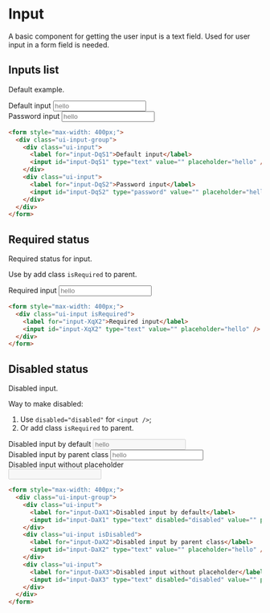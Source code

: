 # Input

A basic component for getting the user input is a text field. Used for user input in a form field is needed.

## Inputs list

Default example.

<section class="ui-section">
  <form style="max-width: 400px;">
    <div class="ui-input-group">
      <div class="ui-input">
        <label for="input-DqS1">Default input</label>
        <input
          id="input-DqS1"
          type="text"
          value=""
          placeholder="hello"
        />
      </div>
      <div class="ui-input">
        <label for="input-DqS2">Password input</label>
        <input
          id="input-DqS2"
          type="password"
          value=""
          placeholder="hello"
        />
      </div>
    </div>
  </form>
</section>

```html
<form style="max-width: 400px;">
  <div class="ui-input-group">
    <div class="ui-input">
      <label for="input-DqS1">Default input</label>
      <input id="input-DqS1" type="text" value="" placeholder="hello" />
    </div>
    <div class="ui-input">
      <label for="input-DqS2">Password input</label>
      <input id="input-DqS2" type="password" value="" placeholder="hello" />
    </div>
  </div>
</form>
```

## Required status

Required status for input.

Use by add class `isRequired` to parent.

<section class="ui-section">
  <form style="max-width: 400px;">
    <div class="ui-input isRequired">
      <label for="input-XqX1">Required input</label>
      <input
        id="input-XqX1"
        type="text"
        value=""
        placeholder="hello"
      />
    </div>
  </form>
</section>

```html
<form style="max-width: 400px;">
  <div class="ui-input isRequired">
    <label for="input-XqX2">Required input</label>
    <input id="input-XqX2" type="text" value="" placeholder="hello" />
  </div>
</form>
```

## Disabled status

Disabled input.

Way to make disabled:

1. Use `disabled="disabled"` for `<input />`;
2. Or add class `isRequired` to parent.

<section class="ui-section">
  <form style="max-width: 400px;">
    <div class="ui-input-group">
      <div class="ui-input">
        <label for="input-DaX1">Disabled input by default</label>
        <input
          id="input-DaX1"
          type="text"
          disabled="disabled"
          value=""
          placeholder="hello"
        />
      </div>
      <div class="ui-input isDisabled">
        <label for="input-DaX2">Disabled input by parent class</label>
        <input
          id="input-DaX2"
          type="text"
          value=""
          placeholder="hello"
        />
      </div>
      <div class="ui-input">
        <label for="input-DaX3">Disabled input without placeholder</label>
        <input
          id="input-DaX3"
          type="text"
          disabled="disabled"
          value=""
          placeholder=""
        />
      </div>
    </div>
  </form>
</section>

```html
<form style="max-width: 400px;">
  <div class="ui-input-group">
    <div class="ui-input">
      <label for="input-DaX1">Disabled input by default</label>
      <input id="input-DaX1" type="text" disabled="disabled" value="" placeholder="hello" />
    </div>
    <div class="ui-input isDisabled">
      <label for="input-DaX2">Disabled input by parent class</label>
      <input id="input-DaX2" type="text" value="" placeholder="hello" />
    </div>
    <div class="ui-input">
      <label for="input-DaX3">Disabled input without placeholder</label>
      <input id="input-DaX3" type="text" disabled="disabled" value="" placeholder="" />
    </div>
  </div>
</form>
```
